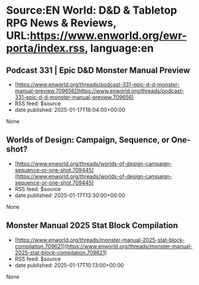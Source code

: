 # Source:EN World: D&D & Tabletop RPG News & Reviews, URL:https://www.enworld.org/ewr-porta/index.rss, language:en

## Podcast 331 | Epic D&D Monster Manual Preview
 - [https://www.enworld.org/threads/podcast-331-epic-d-d-monster-manual-preview.709656](https://www.enworld.org/threads/podcast-331-epic-d-d-monster-manual-preview.709656)
 - RSS feed: $source
 - date published: 2025-01-17T18:04:00+00:00

None

## Worlds of Design: Campaign, Sequence, or One-shot?
 - [https://www.enworld.org/threads/worlds-of-design-campaign-sequence-or-one-shot.709445](https://www.enworld.org/threads/worlds-of-design-campaign-sequence-or-one-shot.709445)
 - RSS feed: $source
 - date published: 2025-01-17T13:30:00+00:00

None

## Monster Manual 2025 Stat Block Compilation
 - [https://www.enworld.org/threads/monster-manual-2025-stat-block-compilation.709621](https://www.enworld.org/threads/monster-manual-2025-stat-block-compilation.709621)
 - RSS feed: $source
 - date published: 2025-01-17T10:13:00+00:00

None

